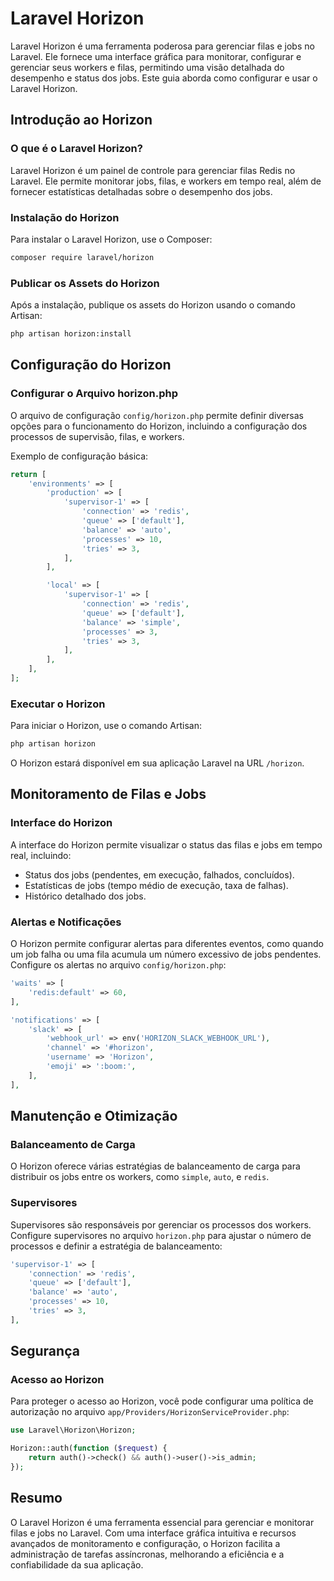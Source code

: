 # Laravel Horizon

Laravel Horizon é uma ferramenta poderosa para gerenciar filas e jobs no Laravel. Ele fornece uma interface gráfica para monitorar, configurar e gerenciar seus workers e filas, permitindo uma visão detalhada do desempenho e status dos jobs. Este guia aborda como configurar e usar o Laravel Horizon.

## Introdução ao Horizon

### O que é o Laravel Horizon?

Laravel Horizon é um painel de controle para gerenciar filas Redis no Laravel. Ele permite monitorar jobs, filas, e workers em tempo real, além de fornecer estatísticas detalhadas sobre o desempenho dos jobs.

### Instalação do Horizon

Para instalar o Laravel Horizon, use o Composer:

```bash
composer require laravel/horizon
```

### Publicar os Assets do Horizon

Após a instalação, publique os assets do Horizon usando o comando Artisan:

```bash
php artisan horizon:install
```

## Configuração do Horizon

### Configurar o Arquivo horizon.php

O arquivo de configuração `config/horizon.php` permite definir diversas opções para o funcionamento do Horizon, incluindo a configuração dos processos de supervisão, filas, e workers.

Exemplo de configuração básica:

```php
return [
    'environments' => [
        'production' => [
            'supervisor-1' => [
                'connection' => 'redis',
                'queue' => ['default'],
                'balance' => 'auto',
                'processes' => 10,
                'tries' => 3,
            ],
        ],

        'local' => [
            'supervisor-1' => [
                'connection' => 'redis',
                'queue' => ['default'],
                'balance' => 'simple',
                'processes' => 3,
                'tries' => 3,
            ],
        ],
    ],
];
```

### Executar o Horizon

Para iniciar o Horizon, use o comando Artisan:

```bash
php artisan horizon
```

O Horizon estará disponível em sua aplicação Laravel na URL `/horizon`.

## Monitoramento de Filas e Jobs

### Interface do Horizon

A interface do Horizon permite visualizar o status das filas e jobs em tempo real, incluindo:

- Status dos jobs (pendentes, em execução, falhados, concluídos).
- Estatísticas de jobs (tempo médio de execução, taxa de falhas).
- Histórico detalhado dos jobs.

### Alertas e Notificações

O Horizon permite configurar alertas para diferentes eventos, como quando um job falha ou uma fila acumula um número excessivo de jobs pendentes. Configure os alertas no arquivo `config/horizon.php`:

```php
'waits' => [
    'redis:default' => 60,
],

'notifications' => [
    'slack' => [
        'webhook_url' => env('HORIZON_SLACK_WEBHOOK_URL'),
        'channel' => '#horizon',
        'username' => 'Horizon',
        'emoji' => ':boom:',
    ],
],
```

## Manutenção e Otimização

### Balanceamento de Carga

O Horizon oferece várias estratégias de balanceamento de carga para distribuir os jobs entre os workers, como `simple`, `auto`, e `redis`.

### Supervisores

Supervisores são responsáveis por gerenciar os processos dos workers. Configure supervisores no arquivo `horizon.php` para ajustar o número de processos e definir a estratégia de balanceamento:

```php
'supervisor-1' => [
    'connection' => 'redis',
    'queue' => ['default'],
    'balance' => 'auto',
    'processes' => 10,
    'tries' => 3,
],
```

## Segurança

### Acesso ao Horizon

Para proteger o acesso ao Horizon, você pode configurar uma política de autorização no arquivo `app/Providers/HorizonServiceProvider.php`:

```php
use Laravel\Horizon\Horizon;

Horizon::auth(function ($request) {
    return auth()->check() && auth()->user()->is_admin;
});
```

## Resumo

O Laravel Horizon é uma ferramenta essencial para gerenciar e monitorar filas e jobs no Laravel. Com uma interface gráfica intuitiva e recursos avançados de monitoramento e configuração, o Horizon facilita a administração de tarefas assíncronas, melhorando a eficiência e a confiabilidade da sua aplicação.
